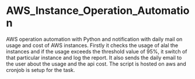 # AWS_Instance_Operation_Automation
AWS operation automation with Python and notification with daily mail on usage and cost of AWS instances.
Firstly it checks the usage of alal the instances and if the usage exceeds the threshold value of 95%, it switch of that particular instance and log the report. 
It also sends the daily email to the user about the usage and the api cost. The script is hosted on aws and cronjob is setup for the task.
